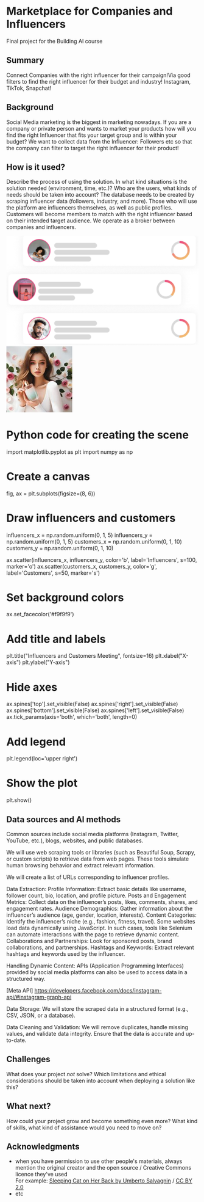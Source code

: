 # Marketplace for Companies and Influencers

Final project for the Building AI course

## Summary

Connect Companies with the right influencer for their campaign!Via good filters to find the right influencer for their budget and industry! Instagram, TikTok, Snapchat! 


## Background

Social Media marketing is the biggest in marketing nowadays. If you are a company or private person and wants to market your products how will you find the right Influencer that fits your target group and is within your budget?
We want to collect data from the Influencer: Followers etc so that the company can filter to target the right influencer for their product!


## How is it used?

Describe the process of using the solution. In what kind situations is the solution needed (environment, time, etc.)? Who are the users, what kinds of needs should be taken into account?
The database needs to be created by scraping influencer data (followers, industry, and more). Those who will use the platform are influencers themselves, as well as public profiles. Customers will become members to match with the right influencer based on their intended target audience. We operate as a broker between companies and influencers.

![Cat](https://github.com/Rob-Amandi/my-new-project/blob/main/Capture.PNG)
![Cat](https://github.com/Rob-Amandi/my-new-project/blob/main/OIG.jpg)
# Python code for creating the scene
import matplotlib.pyplot as plt
import numpy as np

# Create a canvas
fig, ax = plt.subplots(figsize=(8, 6))

# Draw influencers and customers
influencers_x = np.random.uniform(0, 1, 5)
influencers_y = np.random.uniform(0, 1, 5)
customers_x = np.random.uniform(0, 1, 10)
customers_y = np.random.uniform(0, 1, 10)

ax.scatter(influencers_x, influencers_y, color='b', label='Influencers', s=100, marker='o')
ax.scatter(customers_x, customers_y, color='g', label='Customers', s=50, marker='s')

# Set background colors
ax.set_facecolor('#f9f9f9')

# Add title and labels
plt.title("Influencers and Customers Meeting", fontsize=16)
plt.xlabel("X-axis")
plt.ylabel("Y-axis")

# Hide axes
ax.spines['top'].set_visible(False)
ax.spines['right'].set_visible(False)
ax.spines['bottom'].set_visible(False)
ax.spines['left'].set_visible(False)
ax.tick_params(axis='both', which='both', length=0)

# Add legend
plt.legend(loc='upper right')

# Show the plot
plt.show()

## Data sources and AI methods

Common sources include social media platforms (Instagram, Twitter, YouTube, etc.), blogs, websites, and public databases.

We will use web scraping tools or libraries (such as Beautiful Soup, Scrapy, or custom scripts) to retrieve data from web pages. These tools simulate human browsing behavior and extract relevant information.

We will create a list of URLs corresponding to influencer profiles.

Data Extraction:
Profile Information: Extract basic details like username, follower count, bio, location, and profile picture.
Posts and Engagement Metrics: Collect data on the influencer’s posts, likes, comments, shares, and engagement rates.
Audience Demographics: Gather information about the influencer’s audience (age, gender, location, interests).
Content Categories: Identify the influencer’s niche (e.g., fashion, fitness, travel).
Some websites load data dynamically using JavaScript. In such cases, tools like Selenium can automate interactions with the page to retrieve dynamic content.
Collaborations and Partnerships: Look for sponsored posts, brand collaborations, and partnerships.
Hashtags and Keywords: Extract relevant hashtags and keywords used by the influencer.

Handling Dynamic Content:
APIs (Application Programming Interfaces) provided by social media platforms can also be used to access data in a structured way.

[Meta API] https://developers.facebook.com/docs/instagram-api/#instagram-graph-api

Data Storage:
We will store the scraped data in a structured format (e.g., CSV, JSON, or a database).

Data Cleaning and Validation:
We will remove duplicates, handle missing values, and validate data integrity.
Ensure that the data is accurate and up-to-date.

## Challenges

What does your project _not_ solve? Which limitations and ethical considerations should be taken into account when deploying a solution like this?

## What next?

How could your project grow and become something even more? What kind of skills, what kind of assistance would you  need to move on? 


## Acknowledgments


* when you have permission to use other people's materials, always mention the original creator and the open source / Creative Commons licence they've used
  <br>For example: [Sleeping Cat on Her Back by Umberto Salvagnin](https://commons.wikimedia.org/wiki/File:Sleeping_cat_on_her_back.jpg#filelinks) / [CC BY 2.0](https://creativecommons.org/licenses/by/2.0)
* etc
